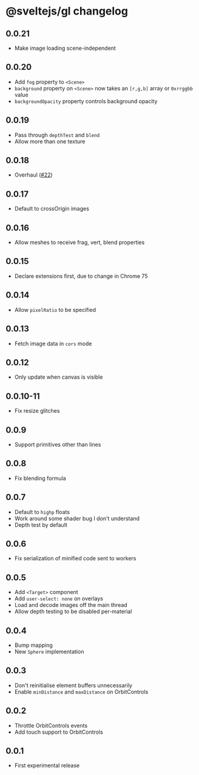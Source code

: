 # @sveltejs/gl changelog

## 0.0.21

* Make image loading scene-independent

## 0.0.20

* Add `fog` property to `<Scene>`
* `background` property on `<Scene>` now takes an `[r,g,b]` array or `0xrrggbb` value
* `backgroundOpacity` property controls background opacity

## 0.0.19

* Pass through `depthTest` and `blend`
* Allow more than one texture

## 0.0.18

* Overhaul ([#22](https://github.com/sveltejs/gl/pull/22))

## 0.0.17

* Default to crossOrigin images

## 0.0.16

* Allow meshes to receive frag, vert, blend properties

## 0.0.15

* Declare extensions first, due to change in Chrome 75

## 0.0.14

* Allow `pixelRatio` to be specified

## 0.0.13

* Fetch image data in `cors` mode

## 0.0.12

* Only update when canvas is visible

## 0.0.10-11

* Fix resize glitches

## 0.0.9

* Support primitives other than lines

## 0.0.8

* Fix blending formula

## 0.0.7

* Default to `highp` floats
* Work around some shader bug I don't understand
* Depth test by default

## 0.0.6

* Fix serialization of minified code sent to workers

## 0.0.5

* Add `<Target>` component
* Add `user-select: none` on overlays
* Load and decode images off the main thread
* Allow depth testing to be disabled per-material

## 0.0.4

* Bump mapping
* New `Sphere` implementation

## 0.0.3

* Don't reinitialise element buffers unnecessarily
* Enable `minDistance` and `maxDistance` on OrbitControls

## 0.0.2

* Throttle OrbitControls events
* Add touch support to OrbitControls

## 0.0.1

* First experimental release